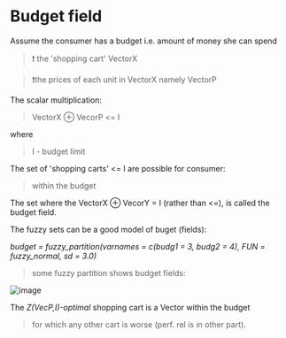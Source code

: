 # Budget field

Assume the consumer has a budget i.e. amount of money she can spend

> ❗ the 'shopping cart' VectorX

> ❗the prices of each unit in VectorX namely VectorP

The scalar multiplication:

> VectorX ⊕ VecorP <= I

where

> I - budget limit

The set of 'shopping carts' <= I are possible for consumer:

> within the budget

The set where the VectorX ⊕ VecorY = I (rather than <=), is called the budget field.

The fuzzy sets can be a good model of buget (fields):

*budget = fuzzy_partition(varnames = c(budg1 = 3, budg2 = 4), FUN = fuzzy_normal, sd = 3.0)*

> some fuzzy partition shows budget fields:

![image](https://github.com/jacekturek/fuzyecon/assets/62720909/c45da371-3361-4be9-8f79-ef3141fbd09a)

The *Z(VecP,I)-optimal* shopping cart is a Vector within the budget
> for which any other cart is worse (perf. rel is in other part).
